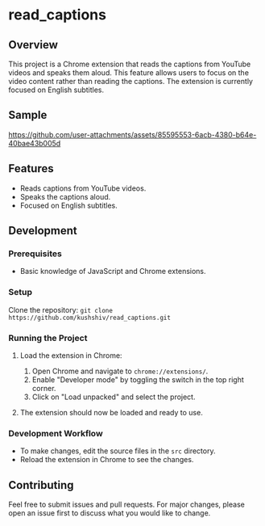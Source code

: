 # read_captions

## Overview
This project is a Chrome extension that reads the captions from YouTube videos and speaks them aloud. 
This feature allows users to focus on the video content rather than reading the captions. 
The extension is currently focused on English subtitles.

## Sample

https://github.com/user-attachments/assets/85595553-6acb-4380-b64e-40bae43b005d



## Features
- Reads captions from YouTube videos.
- Speaks the captions aloud.
- Focused on English subtitles.

## Development

### Prerequisites
- Basic knowledge of JavaScript and Chrome extensions.

### Setup
Clone the repository:
    ```
    git clone https://github.com/kushshiv/read_captions.git
    ```

### Running the Project

1. Load the extension in Chrome:
    1. Open Chrome and navigate to `chrome://extensions/`.
    2. Enable "Developer mode" by toggling the switch in the top right corner.
    3. Click on "Load unpacked" and select the project.

2. The extension should now be loaded and ready to use.

### Development Workflow
- To make changes, edit the source files in the `src` directory.
- Reload the extension in Chrome to see the changes.

## Contributing
Feel free to submit issues and pull requests. For major changes, 
please open an issue first to discuss what you would like to change.

